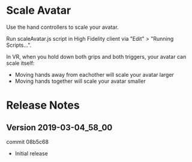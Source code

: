 # Scale Avatar

Use the hand controllers to scale your avatar.

Run scaleAvatar.js script in High Fidelity client via "Edit" > "Running Scripts...".

In VR, when you hold down both grips and both triggers, your avatar can scale itself: 
- Moving hands away from eachother will scale your avatar larger 
- Moving hands together will scale your avatar smaller

# Release Notes
## Version 2019-03-04_58_00
commit 08b5c68
- Initial release